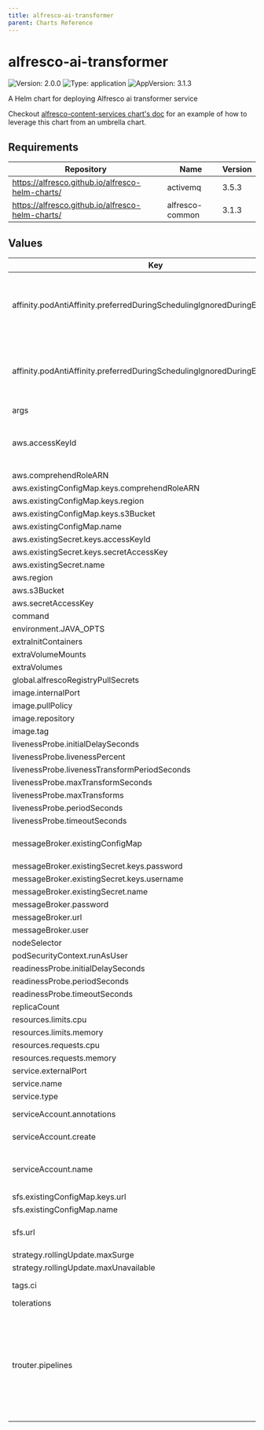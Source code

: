 ```yaml
---
title: alfresco-ai-transformer
parent: Charts Reference
---
```


# alfresco-ai-transformer

![Version: 2.0.0](https://img.shields.io/badge/Version-2.0.0-informational?style=flat-square) ![Type: application](https://img.shields.io/badge/Type-application-informational?style=flat-square) ![AppVersion: 3.1.3](https://img.shields.io/badge/AppVersion-3.1.3-informational?style=flat-square)

A Helm chart for deploying Alfresco ai transformer service

Checkout [alfresco-content-services chart's doc](https://github.com/Alfresco/acs-deployment/blob/master/docs/helm/README.md) for an example of how to leverage this chart from an umbrella chart.

## Requirements

| Repository | Name | Version |
|------------|------|---------|
| https://alfresco.github.io/alfresco-helm-charts/ | activemq | 3.5.3 |
| https://alfresco.github.io/alfresco-helm-charts/ | alfresco-common | 3.1.3 |

## Values

| Key | Type | Default | Description |
|-----|------|---------|-------------|
| affinity.podAntiAffinity.preferredDuringSchedulingIgnoredDuringExecution[0] | object | `{"podAffinityTerm":{"labelSelector":{"matchExpressions":[{"key":"app.kubernetes.io/name","operator":"In","values":["{{ template \"alfresco-ai-transformer.name\" $ }}"]},{"key":"app.kubernetes.io/instance","operator":"In","values":["{{ $.Release.Name }}"]},{"key":"app.kubernetes.io/component","operator":"In","values":["{{ $.Chart.Name }}"]}]},"topologyKey":"topology.kubernetes.io/zone"},"weight":10}` | Prefer to schedule pods in different zones |
| affinity.podAntiAffinity.preferredDuringSchedulingIgnoredDuringExecution[1] | object | `{"podAffinityTerm":{"labelSelector":{"matchExpressions":[{"key":"app.kubernetes.io/name","operator":"In","values":["{{ template \"alfresco-ai-transformer.name\" $ }}"]},{"key":"app.kubernetes.io/instance","operator":"In","values":["{{ $.Release.Name }}"]},{"key":"app.kubernetes.io/component","operator":"In","values":["{{ $.Chart.Name }}"]}]},"topologyKey":"kubernetes.io/hostname"},"weight":5}` | Prefer to schedule pods in different nodes |
| args | list | `[]` |  |
| aws.accessKeyId | string | `nil` | AWS credentials are required as documented at https://docs.alfresco.com/intelligence-services/latest/config/#default-configuration |
| aws.comprehendRoleARN | string | `nil` |  |
| aws.existingConfigMap.keys.comprehendRoleARN | string | `"AWS_COMPREHEND_ROLE_ARN"` |  |
| aws.existingConfigMap.keys.region | string | `"AWS_REGION"` |  |
| aws.existingConfigMap.keys.s3Bucket | string | `"AWS_S3_BUCKET"` |  |
| aws.existingConfigMap.name | string | `nil` |  |
| aws.existingSecret.keys.accessKeyId | string | `"AWS_ACCESS_KEY_ID"` |  |
| aws.existingSecret.keys.secretAccessKey | string | `"AWS_SECRET_ACCESS_KEY"` |  |
| aws.existingSecret.name | string | `nil` |  |
| aws.region | string | `nil` |  |
| aws.s3Bucket | string | `nil` |  |
| aws.secretAccessKey | string | `nil` |  |
| command | list | `[]` |  |
| environment.JAVA_OPTS | string | `"-XX:MinRAMPercentage=50 -XX:MaxRAMPercentage=80"` |  |
| extraInitContainers | list | `[]` |  |
| extraVolumeMounts | list | `[]` |  |
| extraVolumes | list | `[]` |  |
| global.alfrescoRegistryPullSecrets | string | `"quay-registry-secret"` |  |
| image.internalPort | int | `8090` |  |
| image.pullPolicy | string | `"IfNotPresent"` |  |
| image.repository | string | `"quay.io/alfresco/alfresco-ai-docker-engine"` |  |
| image.tag | string | `"3.1.3"` |  |
| livenessProbe.initialDelaySeconds | int | `10` |  |
| livenessProbe.livenessPercent | int | `400` |  |
| livenessProbe.livenessTransformPeriodSeconds | int | `600` |  |
| livenessProbe.maxTransformSeconds | int | `1800` |  |
| livenessProbe.maxTransforms | int | `10000` |  |
| livenessProbe.periodSeconds | int | `20` |  |
| livenessProbe.timeoutSeconds | int | `10` |  |
| messageBroker.existingConfigMap | object | `{"keys":{"url":"BROKER_URL"},"name":null}` | Alternatively, provide credentials via an existing secret and set the keys as they are given |
| messageBroker.existingSecret.keys.password | string | `"BROKER_PASSWORD"` |  |
| messageBroker.existingSecret.keys.username | string | `"BROKER_USERNAME"` |  |
| messageBroker.existingSecret.name | string | `nil` |  |
| messageBroker.password | string | `nil` |  |
| messageBroker.url | string | `nil` |  |
| messageBroker.user | string | `nil` |  |
| nodeSelector | object | `{}` |  |
| podSecurityContext.runAsUser | int | `33015` |  |
| readinessProbe.initialDelaySeconds | int | `20` |  |
| readinessProbe.periodSeconds | int | `60` |  |
| readinessProbe.timeoutSeconds | int | `10` |  |
| replicaCount | int | `2` |  |
| resources.limits.cpu | string | `"2"` |  |
| resources.limits.memory | string | `"1000Mi"` |  |
| resources.requests.cpu | string | `"0.25"` |  |
| resources.requests.memory | string | `"1000Mi"` |  |
| service.externalPort | int | `80` |  |
| service.name | string | `"ai-transformer"` |  |
| service.type | string | `"ClusterIP"` |  |
| serviceAccount.annotations | object | `{}` | Annotations to add to the service account |
| serviceAccount.create | bool | `true` | Specifies whether a service account should be created |
| serviceAccount.name | string | `"ai-transformer-sa"` | The name of the service account to use. If not set and create is true, a name is generated using the fullname template |
| sfs.existingConfigMap.keys.url | string | `"FILE_STORE_URL"` |  |
| sfs.existingConfigMap.name | string | `nil` |  |
| sfs.url | string | `nil` | Alfresco Transformation filestore (e.g. http://acs-alfresco-transform-service) |
| strategy.rollingUpdate.maxSurge | int | `1` |  |
| strategy.rollingUpdate.maxUnavailable | int | `0` |  |
| tags.ci | bool | `false` | A chart tag used for Hyland's CI purpose. Do not set it to true. |
| tolerations | list | `[]` |  |
| trouter.pipelines | list | See | List of transformer pipelines the ATS router can advertise when using AI To get more details abous pipeline configuration check https://docs.alfresco.com/transform-service/latest/config/#transform-pipelines https://github.com/Alfresco/alfresco-ai-renditions/blob/master/ai-renditions/docker-compose/ai-pipeline-routes.json |
